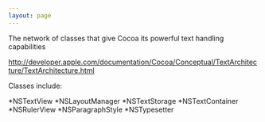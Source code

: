 ```yaml
---
layout: page
---
```




The network of classes that give Cocoa its powerful text handling capabilities

http://developer.apple.com/documentation/Cocoa/Conceptual/TextArchitecture/TextArchitecture.html

Classes include:


*NSTextView
*NSLayoutManager
*NSTextStorage
*NSTextContainer
*NSRulerView
*NSParagraphStyle
*NSTypesetter

